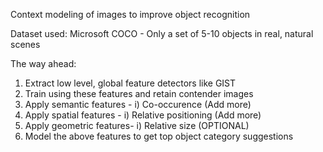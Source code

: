 Context modeling of images to improve object recognition

Dataset used: Microsoft COCO - Only a set of 5-10 objects in real, natural scenes


The way ahead:
1. Extract low level, global feature detectors like GIST
2. Train using these features and retain contender images
3. Apply semantic features - i) Co-occurence          (Add more)
4. Apply spatial features - i) Relative positioning   (Add more)
5. Apply geometric features- i) Relative size         (OPTIONAL)
6. Model the above features to get top object category suggestions
